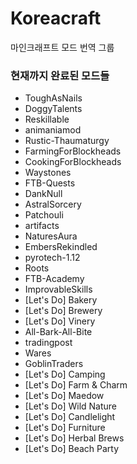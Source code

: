 # Koreacraft
마인크래프트 모드 번역 그룹

### 현재까지 완료된 모드들
- ToughAsNails
- DoggyTalents
- Reskillable
- animaniamod
- Rustic-Thaumaturgy
- FarmingForBlockheads
- CookingForBlockheads
- Waystones
- FTB-Quests
- DankNull
- AstralSorcery
- Patchouli
- artifacts
- NaturesAura
- EmbersRekindled
- pyrotech-1.12
- Roots
- FTB-Academy
- ImprovableSkills
- [Let's Do] Bakery
- [Let's Do] Brewery
- [Let's Do] Vinery
- All-Bark-All-Bite
- tradingpost
- Wares
- GoblinTraders
- [Let's Do] Camping
- [Let's Do] Farm & Charm
- [Let's Do] Maedow
- [Let's Do] Wild Nature
- [Let's Do] Candlelight
- [Let's Do] Furniture
- [Let's Do] Herbal Brews
- [Let's Do] Beach Party
